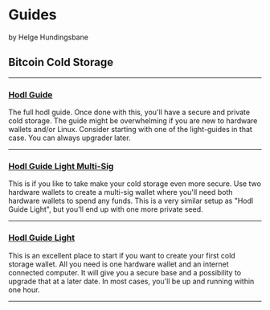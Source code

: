 # Guides
by Helge Hundingsbane

## Bitcoin Cold Storage
---

### [Hodl Guide](https://github.com/HelgeHunding/guides/blob/master/hodl-guide/README.md)

The full hodl guide. Once done with this, you'll have a secure and private cold storage. The guide might be overwhelming if you are new to hardware wallets and/or Linux. Consider starting with one of the light-guides in that case. You can always upgrader later.

---

### [Hodl Guide Light Multi-Sig](https://github.com/HelgeHunding/guides/blob/master/hodl-guide-light-ms/README.md)

This is if you like to take make your cold storage even more secure. Use two hardware wallets to create a multi-sig wallet where you'll need both hardware wallets to spend any funds. This is a very similar setup as "Hodl Guide Light", but you'll end up with one more private seed.

---

### [Hodl Guide Light](https://github.com/HelgeHunding/guides/blob/master/hodl-guide-light/README.md)

This is an excellent place to start if you want to create your first cold storage wallet. All you need is one hardware wallet and an internet connected computer. It will give you a secure base and a possibility to upgrade that at a later date. In most cases, you'll be up and running within one hour. 

---
